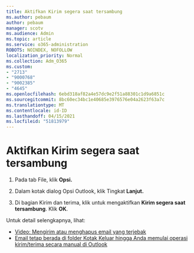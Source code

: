 ```yaml
---
title: Aktifkan Kirim segera saat tersambung
ms.author: pebaum
author: pebaum
manager: scotv
ms.audience: Admin
ms.topic: article
ms.service: o365-administration
ROBOTS: NOINDEX, NOFOLLOW
localization_priority: Normal
ms.collection: Adm_O365
ms.custom:
- "2713"
- "9000768"
- "9002385"
- "4645"
ms.openlocfilehash: 6ebd318af82a4e57dc9e2f51a88301c1d9a6851c
ms.sourcegitcommit: 8bc60ec34bc1e40685e3976576e04a2623f63a7c
ms.translationtype: MT
ms.contentlocale: id-ID
ms.lasthandoff: 04/15/2021
ms.locfileid: "51813979"
---
```

# <a name="enable-send-immediately-when-connected"></a>Aktifkan Kirim segera saat tersambung
 
1. Pada tab File, klik **Opsi.**

2. Dalam kotak dialog Opsi Outlook, klik Tingkat **Lanjut.**

3. Di bagian Kirim dan terima, klik untuk mengaktifkan **Kirim segera saat tersambung**. Klik **OK**.

Untuk detail selengkapnya, lihat:
- [Video: Mengirim atau menghapus email yang terjebak](https://support.office.com/article/Video-Send-or-delete-an-email-stuck-in-your-outbox-26d5d34a-4e5f-444a-a9e8-44db04a94dec) 
- [Email tetap berada di folder Kotak Keluar hingga Anda memulai operasi kirim/terima secara manual di Outlook](https://support.microsoft.com/help/2797572/email-stays-in-the-outbox-folder-until-you-manually-initiate-a-send-re)
